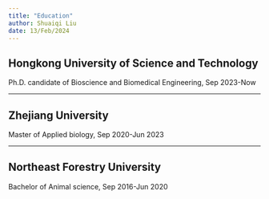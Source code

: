 ```yaml
---
title: "Education"
author: Shuaiqi Liu
date: 13/Feb/2024
---
```


## Hongkong University of Science and Technology

Ph.D. candidate of Bioscience and Biomedical Engineering, Sep 2023-Now
***
## Zhejiang University
 Master of Applied biology, Sep 2020-Jun 2023
***
## Northeast Forestry University
 Bachelor of Animal science, Sep 2016-Jun 2020
